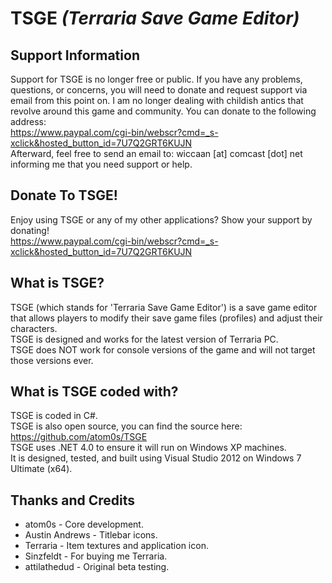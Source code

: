 TSGE *(Terraria Save Game Editor)*
====

Support Information
-------------
Support for TSGE is no longer free or public. If you have any problems, questions, or concerns, you will need to donate and request support via email from this point on. I am no longer dealing with childish antics that revolve around this game and community. You can donate to the following address:<br>
https://www.paypal.com/cgi-bin/webscr?cmd=_s-xclick&hosted_button_id=7U7Q2GRT6KUJN
<br>
Afterward, feel free to send an email to: wiccaan [at] comcast [dot] net informing me that you need support or help.

Donate To TSGE!
-------------
Enjoy using TSGE or any of my other applications? Show your support by donating!<br>
https://www.paypal.com/cgi-bin/webscr?cmd=_s-xclick&hosted_button_id=7U7Q2GRT6KUJN


What is TSGE?
-------------
TSGE (which stands for 'Terraria Save Game Editor') is a save game editor that allows players to modify their save game files (profiles) and adjust their characters.<br>
TSGE is designed and works for the latest version of Terraria PC. <br>
TSGE does NOT work for console versions of the game and will not target those versions ever.


What is TSGE coded with?
-------------
TSGE is coded in C#.<br>
TSGE is also open source, you can find the source here:<br>
 https://github.com/atom0s/TSGE<br>
TSGE uses .NET 4.0 to ensure it will run on Windows XP machines.<br>
It is designed, tested, and built using Visual Studio 2012 on Windows 7 Ultimate (x64).<br>


Thanks and Credits
-------------
 * atom0s - Core development.
 * Austin Andrews - Titlebar icons.
 * Terraria - Item textures and application icon.
 * Sinzfeldt - For buying me Terraria.
 * attilathedud - Original beta testing.

